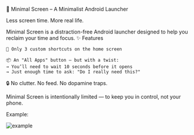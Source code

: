 📱 Minimal Screen – A Minimalist Android Launcher

Less screen time. More real life.

Minimal Screen is a distraction-free Android launcher designed to help you reclaim your time and focus.
✨ Features

    🎯 Only 3 custom shortcuts on the home screen

    📦 An "All Apps" button — but with a twist:
    → You’ll need to wait 10 seconds before it opens
    → Just enough time to ask: "Do I really need this?"

🔒 No clutter. No feed. No dopamine traps.

Minimal Screen is intentionally limited — to keep you in control, not your phone.

Example:

![example](https://github.com/user-attachments/assets/4c835b2e-eebe-4af8-8044-206a8624b160)
